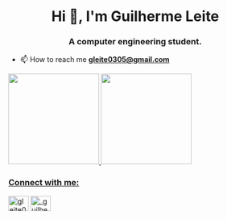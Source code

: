 <h1 align="center">Hi 👋, I'm Guilherme Leite</h1>
<h3 align="center">A computer engineering student.</h3>

- 📫 How to reach me **gleite0305@gmail.com**


</p>


<div>

  <a href="https://github.com/duart3x">
  <img height="180em" src="https://github-readme-stats-beta-orpin.vercel.app/api?username=guilhermeleite03&show_icons=true&theme=dark&include_all_commits=true&count_private=true&icon_color=e81c1c&title_color=e81c1c&bg_color=000000&hide_border=true"/>
  <img height="180em" src="https://github-readme-stats-beta-orpin.vercel.app/api/top-langs/?username=guilhermeleite03&layout=compact&langs_count=7&theme=dark&icon_color=e81c1c&title_color=e81c1c&bg_color=000000&hide_border=true"/>
</div>



<h3 align="left">Connect with me:</h3>
<p align="left">
<a href="https://twitter.com/gleite03" target="blank"><img align="center" src="https://raw.githubusercontent.com/rahuldkjain/github-profile-readme-generator/master/src/images/icons/Social/twitter.svg" alt="gleite03" height="30" width="40" /></a>
<a href="https://instagram.com/_guilherme.leite_" target="blank"><img align="center" src="https://raw.githubusercontent.com/rahuldkjain/github-profile-readme-generator/master/src/images/icons/Social/instagram.svg" alt="_guilherme.leite_" height="30" width="40" /></a>
